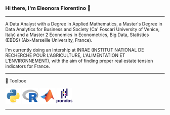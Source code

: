 ### Hi there, I'm Eleonora Fiorentino 👋

- - -

A Data Analyst with a Degree in Applied Mathematics, a Master's Degree in Data Analytics for Business and Society (Ca' Foscari University of Venice, Italy) and a Master 2 Economics in Econometrics, Big Data, Statistics (EBDS) (Aix-Marseille University, France).

I'm currently doing an Intership at INRAE (INSTITUT NATIONAL DE RECHERCHE POUR L’AGRICULTURE, L’ALIMENTATION ET L’ENVIRONNEMENT), with the aim of finding proper real estate tension indicators for France.

- - -

🧰 Toolbox

<img src="https://github.com/devicons/devicon/blob/master/icons/python/python-original.svg" alt="Python logo" width="50" height="50" /> <img src="https://github.com/devicons/devicon/blob/master/icons/r/r-original.svg" alt="R logo" width="50" height="50" /> <img src="https://github.com/devicons/devicon/blob/master/icons/matlab/matlab-original.svg" alt="Matlab logo" width="50" height="50" /> <img src="https://github.com/devicons/devicon/blob/master/icons/pandas/pandas-original-wordmark.svg" alt="Pandas logo" width="50" height="50" />

- - -
<!--
**NissanKaskai/NissanKaskai** is a ✨ _special_ ✨ repository because its `README.md` (this file) appears on your GitHub profile.

Here are some ideas to get you started:

- 🔭 I’m currently working on ...
- 🌱 I’m currently learning ...
- 👯 I’m looking to collaborate on ...
- 🤔 I’m looking for help with ...
- 💬 Ask me about ...
- 📫 How to reach me: ...
- 😄 Pronouns: ...
- ⚡ Fun fact: ...
-->
